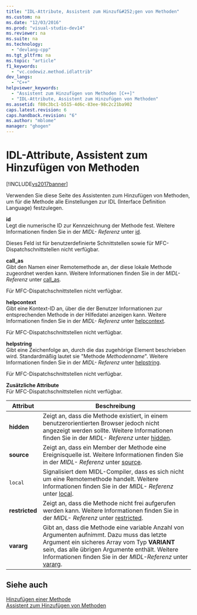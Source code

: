 ```yaml
---
title: "IDL-Attribute, Assistent zum Hinzuf&#252;gen von Methoden"
ms.custom: na
ms.date: "12/03/2016"
ms.prod: "visual-studio-dev14"
ms.reviewer: na
ms.suite: na
ms.technology: 
  - "devlang-cpp"
ms.tgt_pltfrm: na
ms.topic: "article"
f1_keywords: 
  - "vc.codewiz.method.idlattrib"
dev_langs: 
  - "C++"
helpviewer_keywords: 
  - "Assistent zum Hinzufügen von Methoden [C++]"
  - "IDL-Attribute, Assistent zum Hinzufügen von Methoden"
ms.assetid: f80c3bc1-b515-4d6c-83ee-98c2c21ba902
caps.latest.revision: 6
caps.handback.revision: "6"
ms.author: "mblome"
manager: "ghogen"
---
```

# IDL-Attribute, Assistent zum Hinzuf&#252;gen von Methoden
[!INCLUDE[vs2017banner](../assembler/inline/includes/vs2017banner.md)]

Verwenden Sie diese Seite des Assistenten zum Hinzufügen von Methoden, um für die Methode alle Einstellungen zur IDL \(Interface Definition Language\) festzulegen.  
  
 **id**  
 Legt die numerische ID zur Kennzeichnung der Methode fest.  Weitere Informationen finden Sie in der *MIDL\- Referenz* unter [id](http://msdn.microsoft.com/library/windows/desktop/aa367040).  
  
 Dieses Feld ist für benutzerdefinierte Schnittstellen sowie für MFC\-Dispatchschnittstellen nicht verfügbar.  
  
 **call\_as**  
 Gibt den Namen einer Remotemethode an, der diese lokale Methode zugeordnet werden kann.  Weitere Informationen finden Sie in der *MIDL\-Referenz* unter [call\_as](http://msdn.microsoft.com/library/windows/desktop/aa366748).  
  
 Für MFC\-Dispatchschnittstellen nicht verfügbar.  
  
 **helpcontext**  
 Gibt eine Kontext\-ID an, über die der Benutzer Informationen zur entsprechenden Methode in der Hilfedatei anzeigen kann.  Weitere Informationen finden Sie in der *MIDL\- Referenz* unter [helpcontext](http://msdn.microsoft.com/library/windows/desktop/aa366851).  
  
 Für MFC\-Dispatchschnittstellen nicht verfügbar.  
  
 **helpstring**  
 Gibt eine Zeichenfolge an, durch die das zugehörige Element beschrieben wird.  Standardmäßig lautet sie "Methode *Methodenname*". Weitere Informationen finden Sie in der *MIDL\- Referenz* unter [helpstring](http://msdn.microsoft.com/library/windows/desktop/aa366856).  
  
 Für MFC\-Dispatchschnittstellen nicht verfügbar.  
  
 **Zusätzliche Attribute**  
 Für MFC\-Dispatchschnittstellen nicht verfügbar.  
  
|Attribut|Beschreibung|  
|--------------|------------------|  
|**hidden**|Zeigt an, dass die Methode existiert, in einem benutzerorientierten Browser jedoch nicht angezeigt werden sollte.  Weitere Informationen finden Sie in der *MIDL\- Referenz* unter [hidden](http://msdn.microsoft.com/library/windows/desktop/aa366861).|  
|**source**|Zeigt an, dass ein Member der Methode eine Ereignisquelle ist.  Weitere Informationen finden Sie in der *MIDL\- Referenz* unter [source](http://msdn.microsoft.com/library/windows/desktop/aa367166).|  
|`local`|Signalisiert dem MIDL\-Compiler, dass es sich nicht um eine Remotemethode handelt.  Weitere Informationen finden Sie in der *MIDL\- Referenz* unter [local](http://msdn.microsoft.com/library/windows/desktop/aa367071).|  
|**restricted**|Zeigt an, dass die Methode nicht frei aufgerufen werden kann.  Weitere Informationen finden Sie in der *MIDL\- Referenz* unter [restricted](http://msdn.microsoft.com/library/windows/desktop/aa367157).|  
|**vararg**|Gibt an, dass die Methode eine variable Anzahl von Argumenten aufnimmt.  Dazu muss das letzte Argument ein sicheres Array vom Typ **VARIANT** sein, das alle übrigen Argumente enthält.  Weitere Informationen finden Sie in der *MIDL\-Referenz* unter [vararg](http://msdn.microsoft.com/library/windows/desktop/aa367304).|  
  
## Siehe auch  
 [Hinzufügen einer Methode](../ide/adding-a-method-visual-cpp.md)   
 [Assistent zum Hinzufügen von Methoden](../ide/add-method-wizard.md)